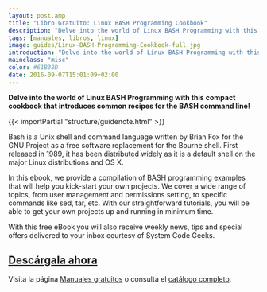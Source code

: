 ```yaml
---
layout: post.amp
title: "Libro Gratuito: Linux BASH Programming Cookbook"
description: "Delve into the world of Linux BASH Programming with this compact cookbook that introduces common recipes for the BASH command line!"
tags: [manuales, libros, linux]
image: guides/Linux-BASH-Programming-Cookbook-full.jpg
introduction: "Delve into the world of Linux BASH Programming with this compact cookbook that introduces common recipes for the BASH command line!"
mainclass: "misc"
color: #61B38D
date: 2016-09-07T15:01:09+02:00
---
```


<figure>
   <amp-img on="tap:lightbox1" role="button" tabindex="0" layout="responsive" src="/assets/img/guides/Linux-BASH-Programming-Cookbook-centered.jpg" alt="{{ title }}" title="{{ title }}" width="800" height="420">
   </amp-img>
</figure>

__Delve into the world of Linux BASH Programming with this compact cookbook that introduces common recipes for the BASH command line!__

{{< importPartial "structure/guidenote.html" >}}

Bash is a Unix shell and command language written by Brian Fox for the GNU Project as a free software replacement for the Bourne shell. First released in 1989, it has been distributed widely as it is a default shell on the major Linux distributions and OS X.

<!--ad-->

In this ebook, we provide a compilation of BASH programming examples that will help you kick-start your own projects. We cover a wide range of topics, from user management and permissions setting, to specific commands like sed, tar, etc. With our straightforward tutorials, you will be able to get your own projects up and running in minimum time.

With this free eBook you will also receive weekly news, tips and special offers delivered to your inbox courtesy of System Code Geeks.

<div class="button-post">
  <h2><a href="http://bashyc-blogspot.tradepub.com/c/pubRD.mpl?sr=oc&_t=oc:&qf=w_syst05" target="_blank">Descárgala ahora</a></h2>
</div>

Visita la página [Manuales gratuitos][1] o consulta el [catálogo completo][2].

[1]: https://elbauldelprogramador.com/manuales-gratuitos/
[2]: http://elbauldelprogramador.tradepub.com/category/information-technology/1207/ "Catálogo completo de Guías gratuítas "
